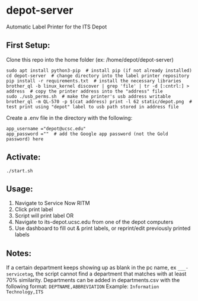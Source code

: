 # depot-server
Automatic Label Printer for the ITS Depot

## First Setup:
  Clone this repo into the home folder (ex: /home/depot/depot-server)
  ```
  sudo apt install python3-pip  # install pip (if not already installed)
  cd depot-server  # change directory into the label printer repository
  pip install -r requirements.txt  # install the necessary libraries
  brother_ql -b linux_kernel discover | grep 'file' | tr -d [:cntrl:] > address  # copy the printer address into the "address" file
  sudo ./usb_perms.sh  # make the printer's usb address writable
  brother_ql -m QL-570 -p $(cat address) print -l 62 static/depot.png  # test print using "depot" label to usb path stored in address file
  ```
  Create a .env file in the directory with the following:
  ```
  app_username ="depot@ucsc.edu"
  app_password =""  # add the Google app password (not the Gold password) here
  ```

## Activate:
  `./start.sh`
  
## Usage:
  1. Navigate to Service Now RITM
  2. Click print label
  3. Script will print label
  OR
  1. Navigate to its-depot.ucsc.edu from one of the depot computers
  2. Use dashboard to fill out & print labels, or reprint/edit previously printed labels
  
## Notes:
  If a certain department keeps showing up as blank in the pc name, ex `___-servicetag`, the script cannot find a department that matches with at least 70% similarity.
  Departments can be added in departments.csv with the following format:
  `DEPTNAME,ABBREVIATION`
  Example: `Information Technology,ITS`
